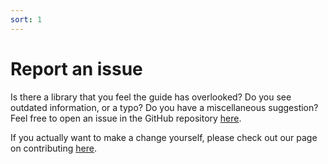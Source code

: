 ```yaml
---
sort: 1
---
```


# Report an issue

Is there a library that you feel the guide has overlooked? Do you see outdated information, or a typo? Do you have a miscellaneous suggestion? Feel free to open an issue in the GitHub repository [here](https://github.com/stormsoundmusic/vst/issues).

If you actually want to make a change yourself, please check out our page on contributing [here](contribute.md).
